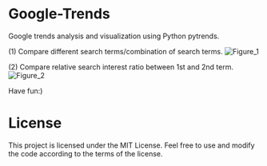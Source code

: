 # **Google-Trends**
Google trends analysis and visualization using Python pytrends.

(1) Compare different search terms/combination of search terms.
![Figure_1](https://github.com/Wildreamz/Google-Trends/assets/47807195/14d91625-a8d6-4b2b-9bf4-e4f90e1cd8c7)

(2) Compare relative search interest ratio between 1st and 2nd term.
![Figure_2](https://github.com/Wildreamz/Google-Trends/assets/47807195/f562936e-9d7c-4dc4-b8f7-413744b07b7c)

Have fun:)

# **License**

This project is licensed under the MIT License. Feel free to use and modify the code according to the terms of the license.
